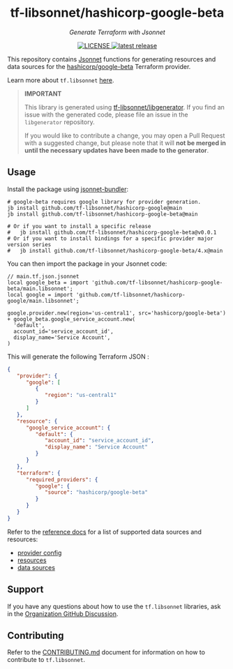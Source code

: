 <h1 align="center">tf-libsonnet/hashicorp-google-beta</h1>

<p align="center">
  <em>Generate Terraform with Jsonnet</em>
</p>

<p align="center">
  <a href="https://github.com/tf-libsonnet/hashicorp-google-beta/blob/main/LICENSE">
    <img alt="LICENSE" src="https://img.shields.io/github/license/tf-libsonnet/hashicorp-google-beta?style=for-the-badge">
  </a>
  <a href="https://github.com/tf-libsonnet/hashicorp-google-beta/releases/latest">
    <img alt="latest release" src="https://img.shields.io/github/v/release/tf-libsonnet/hashicorp-google-beta?style=for-the-badge">
  </a>
</p>

This repository contains [Jsonnet](https://jsonnet.org/) functions for generating resources and data sources for the
[hashicorp/google-beta](https://registry.terraform.io/providers/hashicorp/google-beta) Terraform provider.

Learn more about `tf.libsonnet` [here](https://docs.tflibsonnet.com).

> **IMPORTANT**
>
> This library is generated using [tf-libsonnet/libgenerator](https://github.com/tf-libsonnet/libgenerator). If you find
> an issue with the generated code, please file an issue in the `libgenerator` repository.
>
> If you would like to contribute a change, you may open a Pull Request with a suggested change, but please note that it
> will **not be merged in until the necessary updates have been made to the generator**.

## Usage

Install the package using [jsonnet-bundler](https://github.com/jsonnet-bundler/jsonnet-bundler):

```
# google-beta requires google library for provider generation.
jb install github.com/tf-libsonnet/hashicorp-google@main
jb install github.com/tf-libsonnet/hashicorp-google-beta@main

# Or if you want to install a specific release
#   jb install github.com/tf-libsonnet/hashicorp-google-beta@v0.0.1
# Or if you want to install bindings for a specific provider major version series
#   jb install github.com/tf-libsonnet/hashicorp-google-beta/4.x@main
```

You can then import the package in your Jsonnet code:

```jsonnet
// main.tf.json.jsonnet
local google_beta = import 'github.com/tf-libsonnet/hashicorp-google-beta/main.libsonnet';
local google = import 'github.com/tf-libsonnet/hashicorp-google/main.libsonnet';

google.provider.new(region='us-central1', src='hashicorp/google-beta')
+ google_beta.google_service_account.new(
  'default',
  account_id='service_account_id',
  display_name='Service Account',
)
```

This will generate the following Terraform JSON :

```json
{
   "provider": {
      "google": [
         {
            "region": "us-central1"
         }
      ]
   },
   "resource": {
      "google_service_account": {
         "default": {
            "account_id": "service_account_id",
            "display_name": "Service Account"
         }
      }
   },
   "terraform": {
      "required_providers": {
         "google": {
            "source": "hashicorp/google-beta"
         }
      }
   }
}
```

Refer to the [reference docs](/docs/4.x/README.md) for a list of supported data sources and resources:

- [provider config](/docs/4.x/provider.md)
- [resources](/docs/4.x/README.md)
- [data sources](/docs/4.x/data/index.md)


## Support

If you have any questions about how to use the `tf.libsonnet` libraries, ask in the [Organization GitHub
Discussion](https://github.com/orgs/tf-libsonnet/discussions).


## Contributing

Refer to the [CONTRIBUTING.md](/CONTRIBUTING.md) document for information on how to contribute to `tf.libsonnet`.
